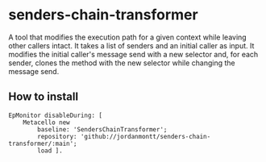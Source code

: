 # senders-chain-transformer

A tool that modifies the execution path for a given context while leaving other callers intact. It takes a list of senders and an initial caller as input. It modifies the initial caller's message send with a new selector and, for each sender, clones the method with the new selector while changing the message send.

## How to install

```st
EpMonitor disableDuring: [
	Metacello new
		baseline: 'SendersChainTransformer';
		repository: 'github://jordanmontt/senders-chain-transformer/:main';
		load ].
```
